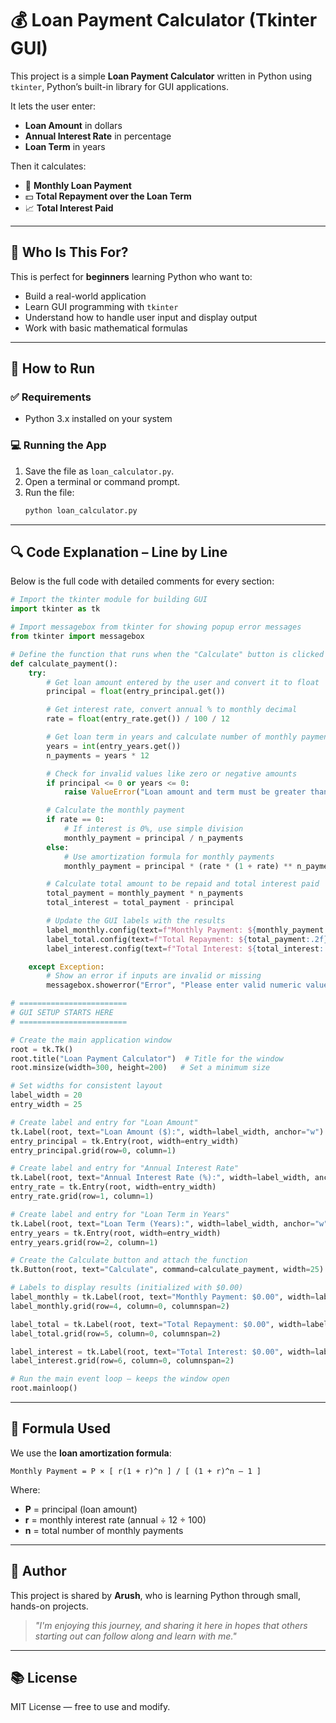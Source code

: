 # 💰 Loan Payment Calculator (Tkinter GUI)

This project is a simple **Loan Payment Calculator** written in Python using `tkinter`, Python’s built-in library for GUI applications.

It lets the user enter:
- **Loan Amount** in dollars
- **Annual Interest Rate** in percentage
- **Loan Term** in years

Then it calculates:
- 🧾 **Monthly Loan Payment**
- 💵 **Total Repayment over the Loan Term**
- 📈 **Total Interest Paid**

---

## 🧠 Who Is This For?

This is perfect for **beginners** learning Python who want to:
- Build a real-world application
- Learn GUI programming with `tkinter`
- Understand how to handle user input and display output
- Work with basic mathematical formulas

---

## 🚀 How to Run

### ✅ Requirements

- Python 3.x installed on your system

### 💻 Running the App

1. Save the file as `loan_calculator.py`.
2. Open a terminal or command prompt.
3. Run the file:
   ```bash
   python loan_calculator.py
   ```

---

## 🔍 Code Explanation – Line by Line

Below is the full code with detailed comments for every section:

```python
# Import the tkinter module for building GUI
import tkinter as tk

# Import messagebox from tkinter for showing popup error messages
from tkinter import messagebox

# Define the function that runs when the "Calculate" button is clicked
def calculate_payment():
    try:
        # Get loan amount entered by the user and convert it to float
        principal = float(entry_principal.get())

        # Get interest rate, convert annual % to monthly decimal
        rate = float(entry_rate.get()) / 100 / 12

        # Get loan term in years and calculate number of monthly payments
        years = int(entry_years.get())
        n_payments = years * 12

        # Check for invalid values like zero or negative amounts
        if principal <= 0 or years <= 0:
            raise ValueError("Loan amount and term must be greater than 0.")

        # Calculate the monthly payment
        if rate == 0:
            # If interest is 0%, use simple division
            monthly_payment = principal / n_payments
        else:
            # Use amortization formula for monthly payments
            monthly_payment = principal * (rate * (1 + rate) ** n_payments) / ((1 + rate) ** n_payments - 1)

        # Calculate total amount to be repaid and total interest paid
        total_payment = monthly_payment * n_payments
        total_interest = total_payment - principal

        # Update the GUI labels with the results
        label_monthly.config(text=f"Monthly Payment: ${monthly_payment:.2f}")
        label_total.config(text=f"Total Repayment: ${total_payment:.2f}")
        label_interest.config(text=f"Total Interest: ${total_interest:.2f}")

    except Exception:
        # Show an error if inputs are invalid or missing
        messagebox.showerror("Error", "Please enter valid numeric values.")

# ========================
# GUI SETUP STARTS HERE
# ========================

# Create the main application window
root = tk.Tk()
root.title("Loan Payment Calculator")  # Title for the window
root.minsize(width=300, height=200)   # Set a minimum size

# Set widths for consistent layout
label_width = 20
entry_width = 25

# Create label and entry for "Loan Amount"
tk.Label(root, text="Loan Amount ($):", width=label_width, anchor="w").grid(row=0, column=0, sticky="w")
entry_principal = tk.Entry(root, width=entry_width)
entry_principal.grid(row=0, column=1)

# Create label and entry for "Annual Interest Rate"
tk.Label(root, text="Annual Interest Rate (%):", width=label_width, anchor="w").grid(row=1, column=0, sticky="w")
entry_rate = tk.Entry(root, width=entry_width)
entry_rate.grid(row=1, column=1)

# Create label and entry for "Loan Term in Years"
tk.Label(root, text="Loan Term (Years):", width=label_width, anchor="w").grid(row=2, column=0, sticky="w")
entry_years = tk.Entry(root, width=entry_width)
entry_years.grid(row=2, column=1)

# Create the Calculate button and attach the function
tk.Button(root, text="Calculate", command=calculate_payment, width=25).grid(row=3, column=0, columnspan=2, pady=10)

# Labels to display results (initialized with $0.00)
label_monthly = tk.Label(root, text="Monthly Payment: $0.00", width=label_width + entry_width)
label_monthly.grid(row=4, column=0, columnspan=2)

label_total = tk.Label(root, text="Total Repayment: $0.00", width=label_width + entry_width)
label_total.grid(row=5, column=0, columnspan=2)

label_interest = tk.Label(root, text="Total Interest: $0.00", width=label_width + entry_width)
label_interest.grid(row=6, column=0, columnspan=2)

# Run the main event loop — keeps the window open
root.mainloop()
```

---

## 📐 Formula Used

We use the **loan amortization formula**:

```
Monthly Payment = P × [ r(1 + r)^n ] / [ (1 + r)^n – 1 ]
```

Where:
- **P** = principal (loan amount)
- **r** = monthly interest rate (annual ÷ 12 ÷ 100)
- **n** = total number of monthly payments

---

## 🙋 Author

This project is shared by **Arush**, who is learning Python through small, hands-on projects.  
> _"I'm enjoying this journey, and sharing it here in hopes that others starting out can follow along and learn with me."_

---

## 📚 License

MIT License — free to use and modify.
